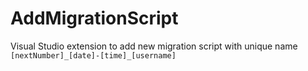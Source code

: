 # AddMigrationScript
Visual Studio extension to add new migration script with unique name `[nextNumber]_[date]-[time]_[username]`
